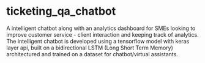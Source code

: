 # ticketing_qa_chatbot
A intelligent chatbot along with an analytics dashboard for SMEs looking to improve customer service - client interaction and keeping track of analytics.
The intelligent chatbot is developed using a tensorflow model with keras layer api, built on a bidirectional LSTM (Long Short Term Memory) architectured and trained on a dataset for chatbot/virtual assistants.
